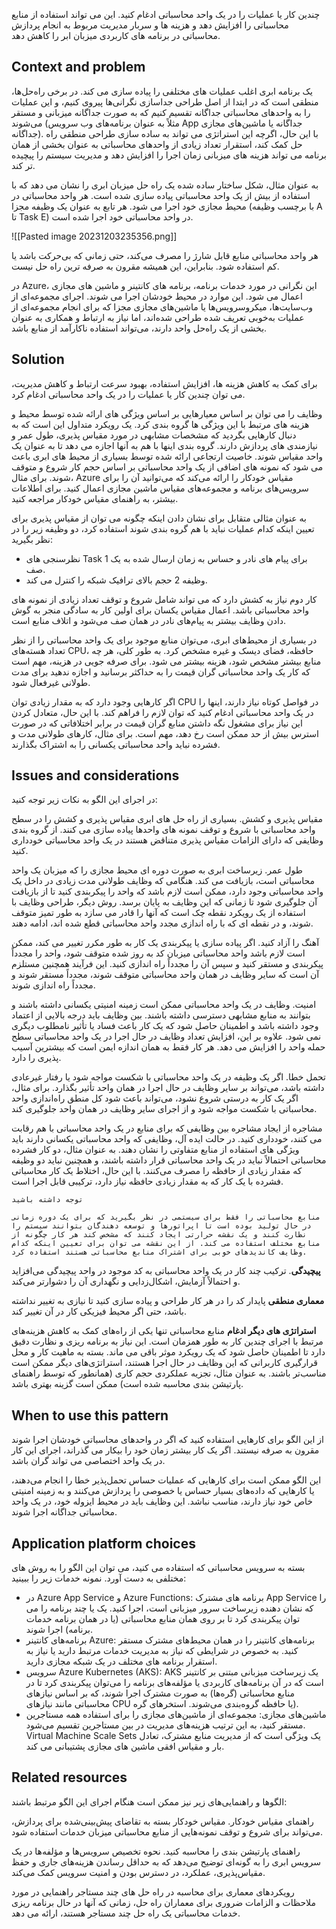
چندین کار یا عملیات را در یک واحد محاسباتی ادغام کنید. این می تواند استفاده از منابع محاسباتی را افزایش دهد و هزینه ها و سربار مدیریت مربوط به انجام پردازش محاسباتی در برنامه های کاربردی میزبان ابر را کاهش دهد.

## Context and problem

یک برنامه ابری اغلب عملیات های مختلفی را پیاده سازی می کند. در برخی راه‌حل‌ها، منطقی است که در ابتدا از اصل طراحی جداسازی نگرانی‌ها پیروی کنیم، و این عملیات را به واحدهای محاسباتی جداگانه تقسیم کنیم که به صورت جداگانه میزبانی و مستقر می‌شوند (مثلاً به عنوان برنامه‌های وب سرویس App جداگانه یا ماشین‌های مجازی جداگانه). با این حال، اگرچه این استراتژی می تواند به ساده سازی طراحی منطقی راه حل کمک کند، استقرار تعداد زیادی از واحدهای محاسباتی به عنوان بخشی از همان برنامه می تواند هزینه های میزبانی زمان اجرا را افزایش دهد و مدیریت سیستم را پیچیده تر کند.  
  
به عنوان مثال، شکل ساختار ساده شده یک راه حل میزبان ابری را نشان می دهد که با استفاده از بیش از یک واحد محاسباتی پیاده سازی شده است. هر واحد محاسباتی در محیط مجازی خود اجرا می شود. هر تابع به عنوان یک وظیفه مجزا (با برچسب وظیفه A تا Task E) در واحد محاسباتی خود اجرا شده است.

![[Pasted image 20231203235356.png]]

هر واحد محاسباتی منابع قابل شارژ را مصرف می‌کند، حتی زمانی که بی‌حرکت باشد یا کم استفاده شود. بنابراین، این همیشه مقرون به صرفه ترین راه حل نیست.  
  
در Azure، این نگرانی در مورد خدمات برنامه، برنامه های کانتینر و ماشین های مجازی اعمال می شود. این موارد در محیط خودشان اجرا می شوند. اجرای مجموعه‌ای از وب‌سایت‌ها، میکروسرویس‌ها یا ماشین‌های مجازی مجزا که برای انجام مجموعه‌ای از عملیات به‌خوبی تعریف شده طراحی شده‌اند، اما نیاز به ارتباط و همکاری به عنوان بخشی از یک راه‌حل واحد دارند، می‌تواند استفاده ناکارآمد از منابع باشد.

## Solution

برای کمک به کاهش هزینه ها، افزایش استفاده، بهبود سرعت ارتباط و کاهش مدیریت، می توان چندین کار یا عملیات را در یک واحد محاسباتی ادغام کرد.  
  
وظایف را می توان بر اساس معیارهایی بر اساس ویژگی های ارائه شده توسط محیط و هزینه های مرتبط با این ویژگی ها گروه بندی کرد. یک رویکرد متداول این است که به دنبال کارهایی بگردید که مشخصات مشابهی در مورد مقیاس پذیری، طول عمر و نیازمندی های پردازش دارند. گروه بندی اینها با هم به آنها اجازه می دهد تا به عنوان یک واحد مقیاس شوند. خاصیت ارتجاعی ارائه شده توسط بسیاری از محیط های ابری باعث می شود که نمونه های اضافی از یک واحد محاسباتی بر اساس حجم کار شروع و متوقف شوند. برای مثال، Azure مقیاس خودکار را ارائه می‌کند که می‌توانید آن را برای سرویس‌های برنامه و مجموعه‌های مقیاس ماشین مجازی اعمال کنید. برای اطلاعات بیشتر، به راهنمای مقیاس خودکار مراجعه کنید.  
  
به عنوان مثالی متقابل برای نشان دادن اینکه چگونه می توان از مقیاس پذیری برای تعیین اینکه کدام عملیات نباید با هم گروه بندی شوند استفاده کرد، دو وظیفه زیر را در نظر بگیرید:  
  
* نظرسنجی های Task 1 برای پیام های نادر و حساس به زمان ارسال شده به یک صف.  
* وظیفه 2 حجم بالای ترافیک شبکه را کنترل می کند.  

کار دوم نیاز به کشش دارد که می تواند شامل شروع و توقف تعداد زیادی از نمونه های واحد محاسباتی باشد. اعمال مقیاس یکسان برای اولین کار به سادگی منجر به گوش دادن وظایف بیشتر به پیام‌های نادر در همان صف می‌شود و اتلاف منابع است.  
  
در بسیاری از محیط‌های ابری، می‌توان منابع موجود برای یک واحد محاسباتی را از نظر تعداد هسته‌های CPU، حافظه، فضای دیسک و غیره مشخص کرد. به طور کلی، هر چه منابع بیشتر مشخص شود، هزینه بیشتر می شود. برای صرفه جویی در هزینه، مهم است که کار یک واحد محاسباتی گران قیمت را به حداکثر برسانید و اجازه ندهید برای مدت طولانی غیرفعال شود.  
  
اگر کارهایی وجود دارد که به مقدار زیادی توان CPU در فواصل کوتاه نیاز دارند، اینها را در یک واحد محاسباتی ادغام کنید که توان لازم را فراهم کند. با این حال، متعادل کردن این نیاز برای مشغول نگه داشتن منابع گران قیمت در برابر اختلافاتی که در صورت استرس بیش از حد ممکن است رخ دهد، مهم است. برای مثال، کارهای طولانی مدت و فشرده نباید واحد محاسباتی یکسانی را به اشتراک بگذارند.

## Issues and considerations

در اجرای این الگو به نکات زیر توجه کنید:  
  
مقیاس پذیری و کشش. بسیاری از راه حل های ابری مقیاس پذیری و کشش را در سطح واحد محاسباتی با شروع و توقف نمونه های واحدها پیاده سازی می کنند. از گروه بندی وظایفی که دارای الزامات مقیاس پذیری متناقض هستند در یک واحد محاسباتی خودداری کنید.  
  
طول عمر. زیرساخت ابری به صورت دوره ای محیط مجازی را که میزبان یک واحد محاسباتی است، بازیافت می کند. هنگامی که وظایف طولانی مدت زیادی در داخل یک واحد محاسباتی وجود دارد، ممکن است لازم باشد که واحد را پیکربندی کنید تا از بازیافت آن جلوگیری شود تا زمانی که این وظایف به پایان برسد. روش دیگر، طراحی وظایف با استفاده از یک رویکرد نقطه چک است که آنها را قادر می سازد به طور تمیز متوقف شوند، و در نقطه ای که با راه اندازی مجدد واحد محاسباتی قطع شده اند، ادامه دهند.  
  
آهنگ را آزاد کنید. اگر پیاده سازی یا پیکربندی یک کار به طور مکرر تغییر می کند، ممکن است لازم باشد واحد محاسباتی میزبان کد به روز شده متوقف شود، واحد را مجدداً پیکربندی و مستقر کنید و سپس آن را مجدداً راه اندازی کنید. این فرآیند همچنین مستلزم آن است که سایر وظایف در همان واحد محاسباتی متوقف شوند، مجدداً مستقر شوند و مجدداً راه اندازی شوند.  
  
امنیت. وظایف در یک واحد محاسباتی ممکن است زمینه امنیتی یکسانی داشته باشند و بتوانند به منابع مشابهی دسترسی داشته باشند. بین وظایف باید درجه بالایی از اعتماد وجود داشته باشد و اطمینان حاصل شود که یک کار باعث فساد یا تأثیر نامطلوب دیگری نمی شود. علاوه بر این، افزایش تعداد وظایف در حال اجرا در یک واحد محاسباتی سطح حمله واحد را افزایش می دهد. هر کار فقط به همان اندازه ایمن است که بیشترین آسیب پذیری را دارد.  
  
تحمل خطا. اگر یک وظیفه در یک واحد محاسباتی با شکست مواجه شود یا رفتار غیرعادی داشته باشد، می‌تواند بر سایر وظایف در حال اجرا در همان واحد تأثیر بگذارد. برای مثال، اگر یک کار به درستی شروع نشود، می‌تواند باعث شود کل منطق راه‌اندازی واحد محاسباتی با شکست مواجه شود و از اجرای سایر وظایف در همان واحد جلوگیری کند.  
  
مشاجره از ایجاد مشاجره بین وظایفی که برای منابع در یک واحد محاسباتی با هم رقابت می کنند، خودداری کنید. در حالت ایده آل، وظایفی که واحد محاسباتی یکسانی دارند باید ویژگی های استفاده از منابع متفاوتی را نشان دهند. به عنوان مثال، دو کار فشرده محاسباتی احتمالاً نباید در یک واحد محاسباتی قرار داشته باشند، و همچنین نباید دو وظیفه که مقدار زیادی از حافظه را مصرف می‌کنند. با این حال، اختلاط یک کار محاسباتی فشرده با یک کار که به مقدار زیادی حافظه نیاز دارد، ترکیبی قابل اجرا است.

```
توجه داشته باشید  
  
منابع محاسباتی را فقط برای سیستمی در نظر بگیرید که برای یک دوره زمانی در حال تولید بوده است تا اپراتورها و توسعه دهندگان بتوانند سیستم را نظارت کنند و یک نقشه حرارتی ایجاد کنند که مشخص کند هر کار چگونه از منابع مختلف استفاده می کند. از این نقشه می توان برای تعیین اینکه کدام وظایف کاندیدهای خوبی برای اشتراک منابع محاسباتی هستند استفاده کرد.
```

**پیچیدگی**. ترکیب چند کار در یک واحد محاسباتی به کد موجود در واحد پیچیدگی می‌افزاید و احتمالاً آزمایش، اشکال‌زدایی و نگهداری آن را دشوارتر می‌کند.  
  
**معماری منطقی** پایدار کد را در هر کار طراحی و پیاده سازی کنید تا نیازی به تغییر نداشته باشد، حتی اگر محیط فیزیکی کار در آن تغییر کند.  
  
**استراتژی های دیگر ادغام** منابع محاسباتی تنها یکی از راه‌های کمک به کاهش هزینه‌های مرتبط با اجرای چندین کار به طور همزمان است. این نیاز به برنامه ریزی و نظارت دقیق دارد تا اطمینان حاصل شود که یک رویکرد موثر باقی می ماند. بسته به ماهیت کار و محل قرارگیری کاربرانی که این وظایف در حال اجرا هستند، استراتژی‌های دیگر ممکن است مناسب‌تر باشند. به عنوان مثال، تجزیه عملکردی حجم کاری (همانطور که توسط راهنمای پارتیشن بندی محاسبه شده است) ممکن است گزینه بهتری باشد.

## When to use this pattern

از این الگو برای کارهایی استفاده کنید که اگر در واحدهای محاسباتی خودشان اجرا شوند مقرون به صرفه نیستند. اگر یک کار بیشتر زمان خود را بیکار می گذراند، اجرای این کار در یک واحد اختصاصی می تواند گران باشد.  
  
این الگو ممکن است برای کارهایی که عملیات حساس تحمل‌پذیر خطا را انجام می‌دهند، یا کارهایی که داده‌های بسیار حساس یا خصوصی را پردازش می‌کنند و به زمینه امنیتی خاص خود نیاز دارند، مناسب نباشد. این وظایف باید در محیط ایزوله خود، در یک واحد محاسباتی جداگانه اجرا شوند.

## Application platform choices

بسته به سرویس محاسباتی که استفاده می کنید، می توان این الگو را به روش های مختلفی به دست آورد. نمونه خدمات زیر را ببینید:  
  
* در Azure App Service و Azure Functions: برنامه های مشترک App Service را که نشان دهنده زیرساخت سرور میزبانی است، اجرا کنید. یک یا چند برنامه را می توان پیکربندی کرد تا بر روی همان منابع محاسباتی (یا در همان برنامه خدمات برنامه) اجرا شوند.  
* برنامه‌های کانتینر Azure: برنامه‌های کانتینر را در همان محیط‌های مشترک مستقر کنید. به خصوص در شرایطی که نیاز به مدیریت خدمات مرتبط دارید یا نیاز به استقرار برنامه های مختلف در یک شبکه مجازی دارید.  
* سرویس Azure Kubernetes (AKS): AKS یک زیرساخت میزبانی مبتنی بر کانتینر است که در آن برنامه‌های کاربردی یا مؤلفه‌های برنامه را می‌توان پیکربندی کرد تا در منابع محاسباتی (گره‌ها) به صورت مشترک اجرا شوند، که بر اساس نیازهای محاسباتی مانند نیازهای CPU یا حافظه گروه‌بندی می‌شوند. استخرهای گره).  
* ماشین‌های مجازی: مجموعه‌ای از ماشین‌های مجازی را برای استفاده همه مستاجرین مستقر کنید، به این ترتیب هزینه‌های مدیریت در بین مستاجرین تقسیم می‌شود. Virtual Machine Scale Sets یک ویژگی است که از مدیریت منابع مشترک، تعادل بار و مقیاس افقی ماشین های مجازی پشتیبانی می کند.

## Related resources

الگوها و راهنمایی‌های زیر نیز ممکن است هنگام اجرای این الگو مرتبط باشند:  
  
راهنمای مقیاس خودکار. مقیاس خودکار بسته به تقاضای پیش‌بینی‌شده برای پردازش، می‌تواند برای شروع و توقف نمونه‌هایی از منابع محاسباتی میزبان خدمات استفاده شود.  
  
راهنمای پارتیشن بندی را محاسبه کنید. نحوه تخصیص سرویس‌ها و مؤلفه‌ها در یک سرویس ابری را به گونه‌ای توضیح می‌دهد که به حداقل رساندن هزینه‌های جاری و حفظ مقیاس‌پذیری، عملکرد، در دسترس بودن و امنیت سرویس کمک می‌کند.  
  
رویکردهای معماری برای محاسبه در راه حل های چند مستاجر راهنمایی در مورد ملاحظات و الزامات ضروری برای معماران راه حل، زمانی که آنها در حال برنامه ریزی خدمات محاسباتی یک راه حل چند مستاجر هستند، ارائه می دهد.

